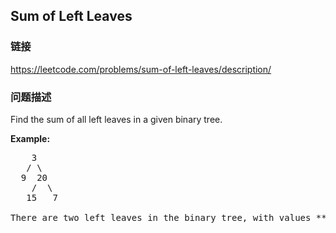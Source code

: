 ## Sum of Left Leaves  
### 链接  
https://leetcode.com/problems/sum-of-left-leaves/description/  
### 问题描述
Find the sum of all left leaves in a given binary tree.

**Example:**
<pre>
    3
   / \
  9  20
    /  \
   15   7

There are two left leaves in the binary tree, with values **9** and **15** respectively. Return **24**.
</pre>

